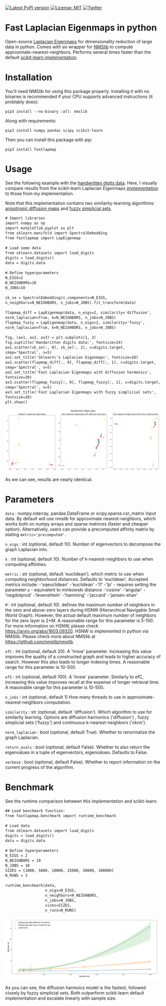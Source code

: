 [![Latest PyPI version](https://img.shields.io/pypi/v/fastlapmap.svg)](https://pypi.org/project/fastlapmap/)
[![License: MIT](https://img.shields.io/badge/License-MIT-yellow.svg)](https://opensource.org/licenses/MIT)
[![Twitter](https://img.shields.io/twitter/url/https/twitter.com/DaviSidarta.svg?label=Follow%20%40davisidarta&style=social)](https://twitter.com/davisidarta)
        
# Fast Laplacian Eigenmaps in python

Open-source [Laplacian Eigenmaps](https://www2.imm.dtu.dk/projects/manifold/Papers/Laplacian.pdf) for dimensionality reduction of large data in python. Comes with an
 wrapper for [NMSlib](https://github.com/nmslib/nmslib) to compute approximate-nearest-neighbors.
Performs several times faster than the default [scikit-learn implementation](https://scikit-learn.org/stable/modules/generated/sklearn.manifold.SpectralEmbedding.html).    
        
# Installation

You'll need NMSlib for using this package properly. Installing it with no binaries is recommended if your CPU supports
 advanced instructions (it problably does): 
```
pip3 install --no-binary :all: nmslib
```
Along with requirements:
```
pip3 install numpy pandas scipy scikit-learn 
```
Then you can install this package with pip:
```
pip3 install fastlapmap
```


# Usage 

See the following example with the [handwritten digits data](https://archive.ics.uci.edu/ml/datasets/Optical+Recognition+of+Handwritten+Digits).
Here, I visually compare results from the scikit-learn Laplacian Eigenmaps 
[implementation](https://scikit-learn.org/stable/modules/generated/sklearn.manifold.SpectralEmbedding.html#sklearn.manifold.SpectralEmbedding) to 
those from my implementation.

Note that this implementation contains two similarity-learning algorithms: [anisotropic diffusion maps](https://doi.org/10.1073/pnas.0500334102) and [fuzzy simplicial sets](https://arxiv.org/abs/1802.03426).


```
# Import libraries
import numpy as np
import matplotlib.pyplot as plt
from sklearn.manifold import SpectralEmbedding
from fastlapmap import LapEigenmap

# Load some data
from sklearn.datasets import load_digits
digits = load_digits()
data = digits.data

# Define hyperparameters
N_EIGS=2
N_NEIGHBORS=10
N_JOBS=10

sk_se = SpectralEmbedding(n_components=N_EIGS, n_neighbors=N_NEIGHBORS, n_jobs=N_JOBS).fit_transform(data)

flapmap_diff = LapEigenmap(data, n_eigs=2, similarity='diffusion', norm_laplacian=True, k=N_NEIGHBORS, n_jobs=N_JOBS)
flapmap_fuzzy = LapEigenmap(data, n_eigs=2, similarity='fuzzy', norm_laplacian=True, k=N_NEIGHBORS, n_jobs=N_JOBS)

fig, (ax1, ax2, ax3) = plt.subplots(1, 3)
fig.suptitle('Handwritten digits data:', fontsize=24)
ax1.scatter(sk_se[:, 0], sk_se[:, 1], c=digits.target, cmap='Spectral', s=5)
ax1.set_title('Sklearn\'s Laplacian Eigenmaps', fontsize=20)
ax2.scatter(flapmap_diff[:, 0], flapmap_diff[:, 1], c=digits.target, cmap='Spectral', s=5)
ax2.set_title('Fast Laplacian Eigenmaps with diffusion harmonics', fontsize=20)
ax3.scatter(flapmap_fuzzy[:, 0], flapmap_fuzzy[:, 1], c=digits.target, cmap='Spectral', s=5)
ax3.set_title('Fast Laplacian Eigenmaps with fuzzy simplicial sets', fontsize=20)
plt.show()
```
![](figs/Embedding_comparison.png)

As we can see, results are nearly identical.

# Parameters

`data` : numpy.ndarray, pandas.DataFrame or scipy.sparse.csr_matrix Input data. By default will use nmslib for
    approximate nearest-neighbors, which works both on numpy arrays and sparse matrices (faster and cheaper option).
     Alternatively, users can provide a precomputed affinity matrix by stating `metric='precomputed'`.

`n_eigs` : int (optional, default 10).
     Number of eigenvectors to decompose the graph Laplacian into.

`k` : int (optional, default 10).
        Number of k-nearest-neighbors to use when computing affinities.

`metric` : str (optional, default 'euclidean').
        which metric to use when computing neighborhood distances. Defaults to 'euclidean'.
        Accepted metrics include:
        -'sqeuclidean'
        -'euclidean'
        -'l1'
        -'lp' - requires setting the parameter `p` - equivalent to minkowski distance
        -'cosine'
        -'angular'
        -'negdotprod'
        -'levenshtein'
        -'hamming'
        -'jaccard'
        -'jansen-shan'

`M` : int (optional, default 10).
        defines the maximum number of neighbors in the zero and above-zero layers during HSNW
        (Hierarchical Navigable Small World Graph). However, the actual default maximum number
        of neighbors for the zero layer is 2*M.  A reasonable range for this parameter
        is 5-100. For more information on HSNW, please check https://arxiv.org/abs/1603.09320.
        HSNW is implemented in python via NMSlib. Please check more about NMSlib at https://github.com/nmslib/nmslib.

`efC` : int (optional, default 20).
        A 'hnsw' parameter. Increasing this value improves the quality of a constructed graph
        and leads to higher accuracy of search. However this also leads to longer indexing times.
        A reasonable range for this parameter is 10-500.

`efS` : int (optional, default 100).
        A 'hnsw' parameter. Similarly to efC, increasing this value improves recall at the
        expense of longer retrieval time. A reasonable range for this parameter is 10-500.

`n_jobs` : int (optional, default 1)
        How many threads to use in approximate-nearest-neighbors computation.

`similarity` : str (optional, default 'diffusion').
        Which algorithm to use for similarity learning. Options are diffusion harmonics ('diffusion')
        , fuzzy simplicial sets ('fuzzy') and continuous k-nearest-neighbors ('cknn').

`norm_laplacian` : bool (optional, default True).
        Whether to renormalize the graph Laplacian.

`return_evals` : bool (optional, default False).
        Whether to also return the eigenvalues in a tuple of eigenvectors, eigenvalues. Defaults to False.

`verbose` : bool (optional, default False).
        Whether to report information on the current progress of the algorithm.



# Benchmark

See the runtime comparison between this implementation and scikit-learn:

```
## Load benchmark function:
from fastlapmap.benchmark import runtime_benchmark

# Load data
from sklearn.datasets import load_digits
digits = load_digits()
data = digits.data

# Define hyperparameters
N_EIGS = 2
N_NEIGHBORS = 10
N_JOBS = 10
SIZES = [1000, 5000, 10000, 25000, 50000, 100000]
N_RUNS = 3

runtime_benchmark(data,
                  n_eigs=N_EIGS,
                  n_neighbors=N_NEIGHBORS,
                  n_jobs=N_JOBS,
                  sizes=SIZES,
                  n_runs=N_RUNS)
```

![](figs/Runtime_benchmark.png)

As you can see, the diffusion harmoics model is the fastest, followed closely by fuzzy simplicial sets. Both outperform 
scikit-learn default implementation and escalate linearly with sample size.